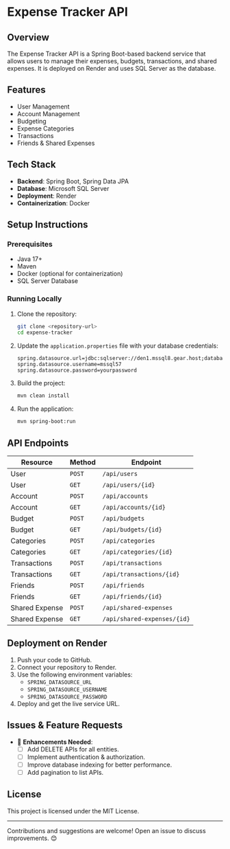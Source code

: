 # Expense Tracker API

## Overview
The Expense Tracker API is a Spring Boot-based backend service that allows users to manage their expenses, budgets, transactions, and shared expenses. It is deployed on Render and uses SQL Server as the database.

## Features
- User Management
- Account Management
- Budgeting
- Expense Categories
- Transactions
- Friends & Shared Expenses

## Tech Stack
- **Backend**: Spring Boot, Spring Data JPA
- **Database**: Microsoft SQL Server
- **Deployment**: Render
- **Containerization**: Docker

## Setup Instructions

### Prerequisites
- Java 17+
- Maven
- Docker (optional for containerization)
- SQL Server Database

### Running Locally
1. Clone the repository:
   ```sh
   git clone <repository-url>
   cd expense-tracker
   ```
2. Update the `application.properties` file with your database credentials:
   ```properties
   spring.datasource.url=jdbc:sqlserver://den1.mssql8.gear.host;databaseName=ExpanceTracker;encrypt=true;trustServerCertificate=true
   spring.datasource.username=mssql57
   spring.datasource.password=yourpassword
   ```
3. Build the project:
   ```sh
   mvn clean install
   ```
4. Run the application:
   ```sh
   mvn spring-boot:run
   ```

## API Endpoints
| Resource | Method | Endpoint |
|----------|--------|----------|
| User | `POST` | `/api/users` |
| User | `GET` | `/api/users/{id}` |
| Account | `POST` | `/api/accounts` |
| Account | `GET` | `/api/accounts/{id}` |
| Budget | `POST` | `/api/budgets` |
| Budget | `GET` | `/api/budgets/{id}` |
| Categories | `POST` | `/api/categories` |
| Categories | `GET` | `/api/categories/{id}` |
| Transactions | `POST` | `/api/transactions` |
| Transactions | `GET` | `/api/transactions/{id}` |
| Friends | `POST` | `/api/friends` |
| Friends | `GET` | `/api/friends/{id}` |
| Shared Expense | `POST` | `/api/shared-expenses` |
| Shared Expense | `GET` | `/api/shared-expenses/{id}` |

## Deployment on Render
1. Push your code to GitHub.
2. Connect your repository to Render.
3. Use the following environment variables:
   - `SPRING_DATASOURCE_URL`
   - `SPRING_DATASOURCE_USERNAME`
   - `SPRING_DATASOURCE_PASSWORD`
4. Deploy and get the live service URL.

## Issues & Feature Requests
- 🚀 **Enhancements Needed**:
  - [ ] Add DELETE APIs for all entities.
  - [ ] Implement authentication & authorization.
  - [ ] Improve database indexing for better performance.
  - [ ] Add pagination to list APIs.

## License
This project is licensed under the MIT License.

---
Contributions and suggestions are welcome! Open an issue to discuss improvements. 😊
